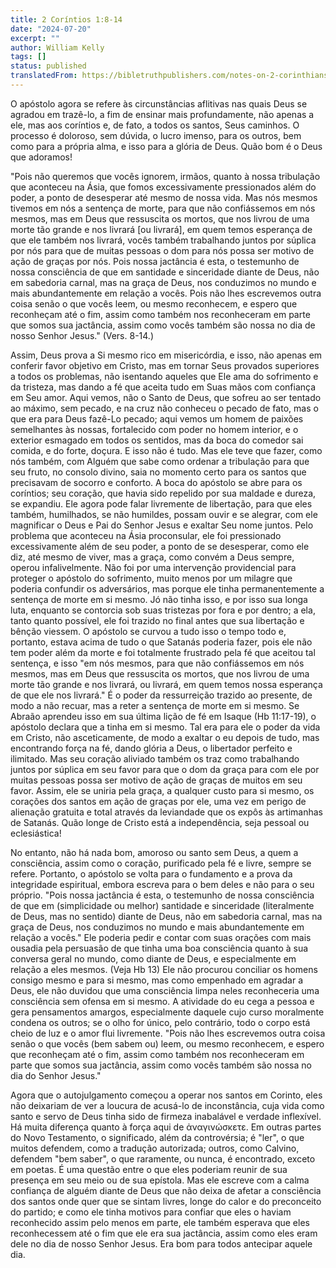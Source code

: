 ```yaml
---
title: 2 Coríntios 1:8-14
date: "2024-07-20"
excerpt: ""
author: William Kelly
tags: []
status: published
translatedFrom: https://bibletruthpublishers.com/notes-on-2-corinthians-1-8-14/william-kelly-wk/w-kelly/lac143190-lub-16163-5
---
```


O apóstolo agora se refere às circunstâncias aflitivas nas quais Deus se
agradou em trazê-lo, a fim de ensinar mais profundamente, não apenas a
ele, mas aos coríntios e, de fato, a todos os santos, Seus caminhos. O
processo é doloroso, sem dúvida, o lucro imenso, para os outros, bem
como para a própria alma, e isso para a glória de Deus. Quão bom é o
Deus que adoramos!

\"Pois não queremos que vocês ignorem, irmãos, quanto à nossa tribulação
que aconteceu na Ásia, que fomos excessivamente pressionados além do
poder, a ponto de desesperar até mesmo de nossa vida. Mas nós mesmos
tivemos em nós a sentença de morte, para que não confiássemos em nós
mesmos, mas em Deus que ressuscita os mortos, que nos livrou de uma
morte tão grande e nos livrará \[ou livrará\], em quem temos esperança
de que ele também nos livrará, vocês também trabalhando juntos por
súplica por nós para que de muitas pessoas o dom para nós possa ser
motivo de ação de graças por nós. Pois nossa jactância é esta, o
testemunho de nossa consciência de que em santidade e sinceridade diante
de Deus, não em sabedoria carnal, mas na graça de Deus, nos conduzimos
no mundo e mais abundantemente em relação a vocês. Pois não lhes
escrevemos outra coisa senão o que vocês leem, ou mesmo reconhecem, e
espero que reconheçam até o fim, assim como também nos reconheceram em
parte que somos sua jactância, assim como vocês também são nossa no dia
de nosso Senhor Jesus.\" (Vers. 8-14.)

Assim, Deus prova a Si mesmo rico em misericórdia, e isso, não apenas em
conferir favor objetivo em Cristo, mas em tornar Seus provados
superiores a todos os problemas, não isentando aqueles que Ele ama do
sofrimento e da tristeza, mas dando a fé que aceita tudo em Suas mãos
com confiança em Seu amor. Aqui vemos, não o Santo de Deus, que sofreu
ao ser tentado ao máximo, sem pecado, e na cruz não conheceu o pecado de
fato, mas o que era para Deus fazê-Lo pecado; aqui vemos um homem de
paixões semelhantes às nossas, fortalecido com poder no homem interior,
e o exterior esmagado em todos os sentidos, mas da boca do comedor sai
comida, e do forte, doçura. E isso não é tudo. Mas ele teve que fazer,
como nós também, com Alguém que sabe como ordenar a tribulação para que
seu fruto, no consolo divino, saia no momento certo para os santos que
precisavam de socorro e conforto. A boca do apóstolo se abre para os
coríntios; seu coração, que havia sido repelido por sua maldade e
dureza, se expandiu. Ele agora pode falar livremente de libertação, para
que eles também, humilhados, se não humildes, possam ouvir e se alegrar,
com ele magnificar o Deus e Pai do Senhor Jesus e exaltar Seu nome
juntos. Pelo problema que aconteceu na Ásia proconsular, ele foi
pressionado excessivamente além de seu poder, a ponto de se desesperar,
como ele diz, até mesmo de viver, mas a graça, como convém a Deus
sempre, operou infalivelmente. Não foi por uma intervenção providencial
para proteger o apóstolo do sofrimento, muito menos por um milagre que
poderia confundir os adversários, mas porque ele tinha permanentemente a
sentença de morte em si mesmo. Jó não tinha isso, e por isso sua longa
luta, enquanto se contorcia sob suas tristezas por fora e por dentro; a
ela, tanto quanto possível, ele foi trazido no final antes que sua
libertação e bênção viessem. O apóstolo se curvou a tudo isso o tempo
todo e, portanto, estava acima de tudo o que Satanás poderia fazer, pois
ele não tem poder além da morte e foi totalmente frustrado pela fé que
aceitou tal sentença, e isso \"em nós mesmos, para que não confiássemos
em nós mesmos, mas em Deus que ressuscita os mortos, que nos livrou de
uma morte tão grande e nos livrará, ou livrará, em quem temos nossa
esperança de que ele nos livrará.\" É o poder da ressurreição trazido ao
presente, de modo a não recuar, mas a reter a sentença de morte em si
mesmo. Se Abraão aprendeu isso em sua última lição de fé em Isaque (Hb
11:17-19), o apóstolo declara que a tinha em si mesmo. Tal era para ele
o poder da vida em Cristo, não asceticamente, de modo a exaltar o eu
depois de tudo, mas encontrando força na fé, dando glória a Deus, o
libertador perfeito e ilimitado. Mas seu coração aliviado também os traz
como trabalhando juntos por súplica em seu favor para que o dom da graça
para com ele por muitas pessoas possa ser motivo de ação de graças de
muitos em seu favor. Assim, ele se uniria pela graça, a qualquer custo
para si mesmo, os corações dos santos em ação de graças por ele, uma vez
em perigo de alienação gratuita e total através da leviandade que os
expôs às artimanhas de Satanás. Quão longe de Cristo está a
independência, seja pessoal ou eclesiástica!

No entanto, não há nada bom, amoroso ou santo sem Deus, a quem a
consciência, assim como o coração, purificado pela fé e livre, sempre se
refere. Portanto, o apóstolo se volta para o fundamento e a prova da
integridade espiritual, embora escreva para o bem deles e não para o seu
próprio. \"Pois nossa jactância é esta, o testemunho de nossa
consciência de que em (simplicidade ou melhor) santidade e sinceridade
(literalmente de Deus, mas no sentido) diante de Deus, não em sabedoria
carnal, mas na graça de Deus, nos conduzimos no mundo e mais
abundantemente em relação a vocês.\" Ele poderia pedir e contar com suas
orações com mais ousadia pela persuasão de que tinha uma boa consciência
quanto à sua conversa geral no mundo, como diante de Deus, e
especialmente em relação a eles mesmos. (Veja Hb 13) Ele não procurou
conciliar os homens consigo mesmo e para si mesmo, mas como empenhado em
agradar a Deus, ele não duvidou que uma consciência limpa neles
reconheceria uma consciência sem ofensa em si mesmo. A atividade do eu
cega a pessoa e gera pensamentos amargos, especialmente daquele cujo
curso moralmente condena os outros; se o olho for único, pelo contrário,
todo o corpo está cheio de luz e o amor flui livremente. \"Pois não lhes
escrevemos outra coisa senão o que vocês (bem sabem ou) leem, ou mesmo
reconhecem, e espero que reconheçam até o fim, assim como também nos
reconheceram em parte que somos sua jactância, assim como vocês também
são nossa no dia do Senhor Jesus.\"

Agora que o autojulgamento começou a operar nos santos em Corinto, eles
não deixariam de ver a loucura de acusá-lo de inconstância, cuja vida
como santo e servo de Deus tinha sido de firmeza inabalável e verdade
inflexível. Há muita diferença quanto à força aqui de ἀναγινώσκετε. Em
outras partes do Novo Testamento, o significado, além da controvérsia; é
\"ler\", o que muitos defendem, como a tradução autorizada; outros, como
Calvino, defendem \"bem saber\", o que raramente, ou nunca, é
encontrado, exceto em poetas. É uma questão entre o que eles poderiam
reunir de sua presença em seu meio ou de sua epístola. Mas ele escreve
com a calma confiança de alguém diante de Deus que não deixa de afetar a
consciência dos santos onde quer que se sintam livres, longe do calor e
do preconceito do partido; e como ele tinha motivos para confiar que
eles o haviam reconhecido assim pelo menos em parte, ele também esperava
que eles reconhecessem até o fim que ele era sua jactância, assim como
eles eram dele no dia de nosso Senhor Jesus. Era bom para todos
antecipar aquele dia.
